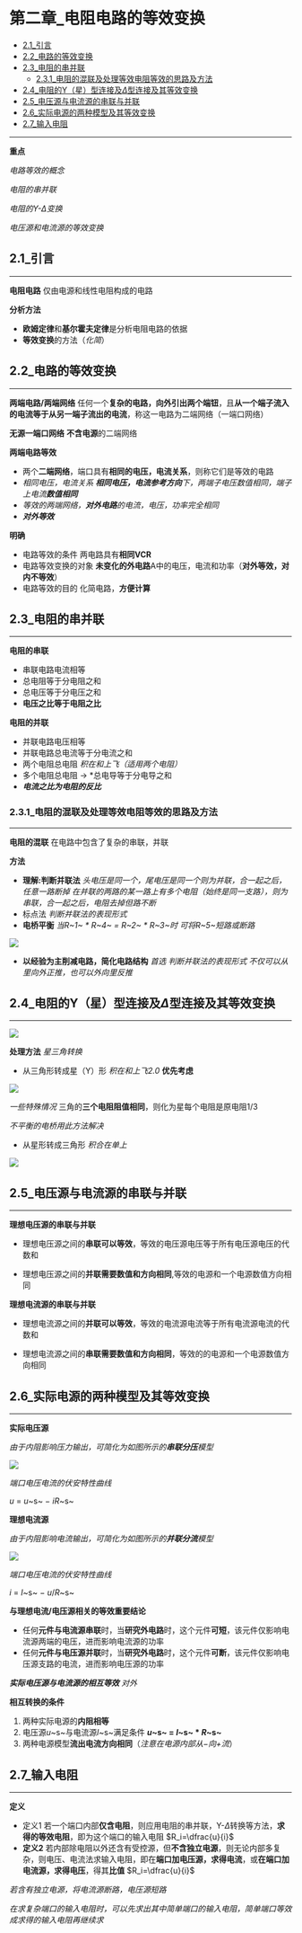 # 第二章_电阻电路的等效变换
 
* [2.1_引言](#2.1_引言)
* [2.2_电路的等效变换](#2.2_电路的等效变换)
* [2.3_电阻的串并联](#2.3_电阻的串并联)
  * [2.3.1_电阻的混联及处理等效电阻等效的思路及方法](#2.3.1_电阻的混联及处理等效电阻等效的思路及方法)
* [2.4_电阻的Y（星）型连接及$\Delta$型连接及其等效变换](#2.4_电阻的Y（星）型连接及$\Delta$型连接及其等效变换)
* [2.5_电压源与电流源的串联与并联](#2.5_电压源与电流源的串联与并联)
* [2.6_实际电源的两种模型及其等效变换](#2.6_实际电源的两种模型及其等效变换)
* [2.7_输入电阻](#2.7_输入电阻)

---

**重点**

*电路等效的概念*

*电阻的串并联*

*电阻的$Y$-$\Delta$变换*

*电压源和电流源的等效变换*

## 2.1_引言

---

**电阻电路** 仅由电源和线性电阻构成的电路

**分析方法** 

* **欧姆定律**和**基尔霍夫定律**是分析电阻电路的依据
* **等效变换**的方法（*化简*）

## 2.2_电路的等效变换

---

**两端电路/两端网络** 任何一个**复杂的电路，向外引出两个端钮**，且**从一个端子流入的电流等于从另一端子流出的电流**，称这一电路为二端网络（一端口网络）

**无源一端口网络** **不含电源**的二端网络

**两端电路等效** 

* 两个**二端网络**，端口具有**相同的电压，电流关系**，则称它们是等效的电路
* *相同电压，电流关系 **相同电压，电流参考方向**下，两端子电压数值相同，端子上电流**数值相同*** 
* *等效的两端网络，**对外电路**的电流，电压，功率完全相同*
* ***对外等效***

**明确**

* 电路等效的条件 两电路具有**相同VCR**
* 电路等效变换的对象 **未变化的外电路**A中的电压，电流和功率（**对外等效，对内不等效**）
* 电路等效的目的 化简电路，**方便计算**

## 2.3_电阻的串并联

---

**电阻的串联**

* 串联电路电流相等
* 总电阻等于分电阻之和
* 总电压等于分电压之和
* **电压之比等于电阻之比**

**电阻的并联**

* 并联电路电压相等
* 并联电路总电流等于分电流之和
* 两个电阻总电阻 *积在和上飞（适用两个电阻）*
* 多个电阻总电阻 $\rightarrow$ *总电导等于分电导之和
* ***电流之比为电阻的反比***

### 2.3.1_电阻的混联及处理等效电阻等效的思路及方法

___

**电阻的混联** 在电路中包含了复杂的串联，并联

**方法**

* **理解:判断并联法**
  *头电压是同一个，尾电压是同一个则为并联，合一起之后，任意一路断掉*
  *在并联的两路的某一路上有多个电阻（始终是同一支路），则为串联，合一起之后，电阻去掉但路不断*
* 标点法
  *判断并联法的表现形式*
* **电桥平衡**
  *当$R$~1~ $*$ $R$~4~ $=$ $R$~2~ $*$ $R$~3~时*
  *可将$R$~5~短路或断路*

![](md_draw/ele.png)

* **以经验为主削减电路，简化电路结构** *首选*
  *判断并联法的表现形式*
  *不仅可以从里向外正推，也可以外向里反推*

## 2.4_电阻的Y（星）型连接及$\Delta$型连接及其等效变换

---

![](md_draw/ele1.jpg)

**处理方法** *星三角转换* 

* 从三角形转成星（Y）形 *积在和上飞2.0* **优先考虑**

![](md_draw/ele2.jpg)

*一些特殊情况* 三角的**三个电阻阻值相同**，则化为星每个电阻是原电阻$1/3$

*不平衡的电桥用此方法解决*

* 从星形转成三角形 *积合在单上*

![](md_draw/ele3.jpg)

## 2.5_电压源与电流源的串联与并联

---

**理想电压源的串联与并联**

* 理想电压源之间的**串联可以等效**，等效的电压源电压等于所有电压源电压的代数和

* 理想电压源之间的**并联需要数值和方向相同**,等效的电源和一个电源数值方向相同

**理想电流源的串联与并联**

* 理想电流源之间的**并联可以等效**，等效的电流源电流等于所有电流源电流的代数和
  
* 理想电流源之间的**串联需要数值和方向相同**，等效的的电源和一个电源数值方向相同

## 2.6_实际电源的两种模型及其等效变换

---

**实际电压源**

*由于内阻影响压力输出，可简化为如图所示的**串联分压**模型*

![](md_draw/ele4.jpg)

*端口电压电流的伏安特性曲线*

$u$ $=$ $u$~s~ $-$ $iR$~s~

**理想电流源**

*由于内阻影响电流输出，可简化为如图所示的**并联分流**模型*

![](md_draw/ele5.jpg)

*端口电压电流的伏安特性曲线*

$i$ $=$ $I$~s~ $-$ $u/R$~s~

**与理想电流/电压源相关的等效重要结论**

* 任何**元件与电流源串联**时，当**研究外电路**时，这个元件**可短**，该元件仅影响电流源两端的电压，进而影响电流源的功率
* 任何**元件与电压源并联**时，当**研究外电路**时，这个元件**可断**，该元件仅影响电压源支路的电流，进而影响电压源的功率

***实际电压源与电流源的相互等效*** *对外*

**相互转换的条件**

1. 两种实际电源的**内阻相等**
2. 电压源$u$~s~与电流源$I$~s~满足条件 **$u$~s~ $=$ $I$~s~ $*$ $R$~s~**
3. 两种电源模型**流出电流方向相同**（*注意在电源内部从$-$向$+$流*）

## 2.7_输入电阻

---

**定义** 

* 定义1 若一个端口内部**仅含电阻**，则应用电阻的串并联，Y-$\Delta$转换等方法，**求得的等效电阻**，即为这个端口的输入电阻 $R_i=\dfrac{u}{i}$
* **定义2** 若内部除电阻以外还含有受控源，但**不含独立电源**，则无论内部多复杂，则电压、电流法求输入电阻，即在**端口加电压源，求得电流**，或**在端口加电流源，求得电压**，得其**比值** $R_i=\dfrac{u}{i}$

*若含有独立电源，将电流源断路，电压源短路*

*在求复杂端口的输入电阻时，可以先求出其中简单端口的输入电阻，简单端口等效成求得的输入电阻再继续求*

